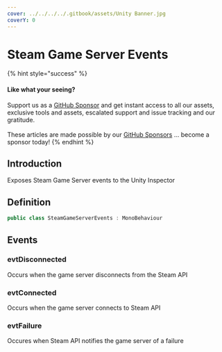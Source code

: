 ```yaml
---
cover: ../../../../.gitbook/assets/Unity Banner.jpg
coverY: 0
---
```


# Steam Game Server Events

{% hint style="success" %}
#### Like what your seeing?

Support us as a [GitHub Sponsor](../../../../become-a-sponsor/) and get instant access to all our assets, exclusive tools and assets, escalated support and issue tracking and our gratitude.\
\
These articles are made possible by our [GitHub Sponsors](../../../../become-a-sponsor/) ... become a sponsor today!
{% endhint %}

## &#x20;Introduction

Exposes Steam Game Server events to the Unity Inspector

## Definition

```csharp
public class SteamGameServerEvents : MonoBehaviour
```

## Events

### evtDisconnected

Occurs when the game server disconnects from the Steam API

### evtConnected

Occurs when the game server connects to Steam API

### evtFailure

Occures when Steam API notifies the game server of a failure
